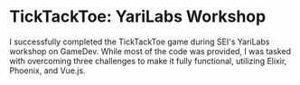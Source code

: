 # TickTackToe: YariLabs Workshop

I successfully completed the TickTackToe game during SEI's YariLabs workshop on GameDev. While most of the code was provided, I was tasked with overcoming three challenges to make it fully functional, utilizing Elixir, Phoenix, and Vue.js.
